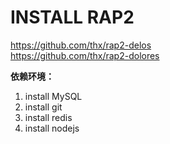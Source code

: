 # INSTALL RAP2
https://github.com/thx/rap2-delos    
https://github.com/thx/rap2-dolores

**依赖环境：** 
1. install MySQL
1. install git
1. install redis
1. install nodejs

